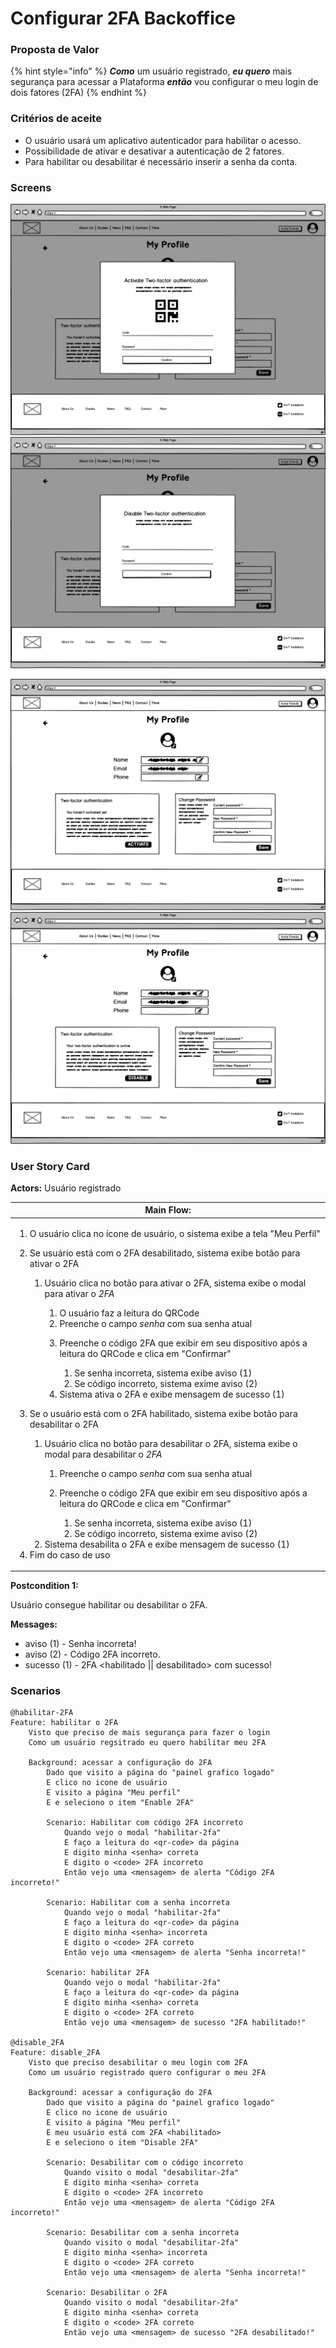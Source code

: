 # Configurar 2FA Backoffice

### Proposta de Valor

{% hint style="info" %}
_**Como**_ um usuário registrado, _**eu quero**_ mais segurança para acessar a Plataforma  _**então**_ vou configurar o meu login de dois fatores (2FA)
{% endhint %}

### Critérios de aceite <a href="#criterios-de-aceite" id="criterios-de-aceite"></a>

* O usuário usará um aplicativo autenticador para habilitar o acesso.
* Possibilidade de ativar e desativar a autenticação de 2 fatores.
* Para habilitar ou desabilitar é necessário inserir a senha da conta.

### Screens <a href="#screens" id="screens"></a>

![](<../.gitbook/assets/My profile 2fa activate.png>) ![](<../.gitbook/assets/My profile 2fa disable.png>)

![](<../.gitbook/assets/My profile.png>) ![](<../.gitbook/assets/My profile disabled.png>)

### User Story Card  <a href="#user-story-card" id="user-story-card"></a>

**Actors:** Usuário registrado

| **Main Flow**:                                                                                                                                                                                                                                                                                                                                                                                                                                                                                                                                                                                                                                                                                                                                                                                                                                                                                                                                                                                                                                                                                                                                                                                                                                                                                                                                                         |
| ---------------------------------------------------------------------------------------------------------------------------------------------------------------------------------------------------------------------------------------------------------------------------------------------------------------------------------------------------------------------------------------------------------------------------------------------------------------------------------------------------------------------------------------------------------------------------------------------------------------------------------------------------------------------------------------------------------------------------------------------------------------------------------------------------------------------------------------------------------------------------------------------------------------------------------------------------------------------------------------------------------------------------------------------------------------------------------------------------------------------------------------------------------------------------------------------------------------------------------------------------------------------------------------------------------------------------------------------------------------------- |
| <p></p><ol><li>O usuário clica no ícone de usuário, o sistema exibe a tela "Meu Perfil"</li><li><p>Se usuário está com o 2FA desabilitado, sistema exibe botão para ativar o 2FA</p><ol><li><p>Usuário clica no botão para ativar o 2FA, sistema exibe o modal para ativar o <em>2FA</em></p><ol><li>O usuário faz a leitura do QRCode</li><li>Preenche o campo <em>senha</em> com sua senha atual</li><li><p>Preenche o código 2FA que exibir em seu dispositivo após a leitura do QRCode e clica em "Confirmar"</p><ol><li>Se senha incorreta, sistema exibe aviso (1)</li><li>Se código incorreto, sistema exime aviso (2)</li></ol></li><li>Sistema ativa o 2FA e exibe mensagem de sucesso (1)</li></ol></li></ol></li><li><p>Se o usuário está com o 2FA habilitado, sistema exibe botão para desabilitar o 2FA</p><ol><li><p>Usuário clica no botão para desabilitar o 2FA, sistema exibe o modal para desabilitar o <em>2FA</em></p><ol><li>Preenche o campo <em>senha</em> com sua senha atual</li><li><p>Preenche o código 2FA que exibir em seu dispositivo após a leitura do QRCode e clica em "Confirmar"</p><ol><li>Se senha incorreta, sistema exibe aviso (1)</li><li>Se código incorreto, sistema exime aviso (2)</li></ol></li></ol></li><li>Sistema desabilita o 2FA e exibe mensagem de sucesso (1)</li></ol></li><li>Fim do caso de uso</li></ol> |

**Postcondition 1:**&#x20;

Usuário consegue habilitar ou desabilitar o 2FA.

**Messages:**

* aviso (1) - Senha incorreta!
* aviso (2) - Código 2FA incorreto.
* sucesso (1) - 2FA \<habilitado || desabilitado> com sucesso!

### Scenarios <a href="#scenarios" id="scenarios"></a>

```
@habilitar-2FA
Feature: habilitar o 2FA
    Visto que preciso de mais segurança para fazer o login
    Como um usuário regsitrado eu quero habilitar meu 2FA
 
    Background: acessar a configuração do 2FA
        Dado que visito a página do "painel grafico logado"
        E clico no icone de usuário
        E visito a página "Meu perfil"    
        E e seleciono o item "Enable 2FA"

        Scenario: Habilitar com código 2FA incorreto
            Quando vejo o modal "habilitar-2fa"
            E faço a leitura do <qr-code> da página
            E digito minha <senha> correta
            E digito o <code> 2FA incorreto
            Então vejo uma <mensagem> de alerta "Código 2FA incorreto!"
 
        Scenario: Habilitar com a senha incorreta
            Quando vejo o modal "habilitar-2fa"
            E faço a leitura do <qr-code> da página
            E digito minha <senha> incorreta
            E digito o <code> 2FA correto
            Então vejo uma <mensagem> de alerta "Senha incorreta!"
 
        Scenario: habilitar 2FA
            Quando vejo o modal "habilitar-2fa"
            E faço a leitura do <qr-code> da página
            E digito minha <senha> correta
            E digito o <code> 2FA correto
            Então vejo uma <mensagem> de sucesso "2FA habilitado!"
 
@disable_2FA
Feature: disable_2FA
    Visto que preciso desabilitar o meu login com 2FA
    Como um usuário registrado quero configurar o meu 2FA
 
    Background: acessar a configuração do 2FA
        Dado que visito a página do "painel grafico logado"
        E clico no icone de usuário
        E visito a página "Meu perfil"    
        E meu usuário está com 2FA <habilitado>
        E e seleciono o item "Disable 2FA"
 
        Scenario: Desabilitar com o código incorreto
            Quando visito o modal "desabilitar-2fa"
            E digito minha <senha> correta
            E digito o <code> 2FA incorreto
            Então vejo uma <mensagem> de alerta "Código 2FA incorreto!"
 
        Scenario: Desabilitar com a senha incorreta
            Quando visito o modal "desabilitar-2fa"
            E digito minha <senha> incorreta
            E digito o <code> 2FA correto
            Então vejo uma <mensagem> de alerta "Senha incorreta!"

        Scenario: Desabilitar o 2FA
            Quando visito o modal "desabilitar-2fa"
            E digito minha <senha> correta
            E digito o <code> 2FA correto
            Então vejo uma <mensagem> de sucesso "2FA desabilitado!"
```
